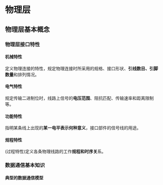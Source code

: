 # 物理层

## 物理层基本概念

### 物理层接口特性



#### 机械特性

定义物理连接的特性，规定物理连接时所采用的规格、接口形状、**引线数目、引脚数量**和排列情况。

#### 电气特性

规定传输二进制位时，线路上信号的**电压范围**、阻抗匹配、传输速率和距离限制等。

#### 功能特性

指明某条线上出现的**某一电平表示何种意义**，接口部件的信号线的用途。

#### 规程特性

(过程特性)定义各条物理线路的工作**规程和时序关**系。



### 数据通信基本知识

#### 典型的数据通信模型

